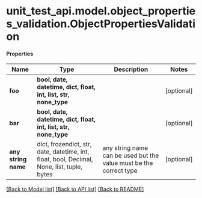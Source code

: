 # unit_test_api.model.object_properties_validation.ObjectPropertiesValidation

#### Properties
Name | Type | Description | Notes
------------ | ------------- | ------------- | -------------
**foo** | **bool, date, datetime, dict, float, int, list, str, none_type** |  | [optional] 
**bar** | **bool, date, datetime, dict, float, int, list, str, none_type** |  | [optional] 
**any string name** | dict, frozendict, str, date, datetime, int, float, bool, Decimal, None, list, tuple, bytes | any string name can be used but the value must be the correct type | [optional]

[[Back to Model list]](../../README.md#documentation-for-models) [[Back to API list]](../../README.md#documentation-for-api-endpoints) [[Back to README]](../../README.md)

